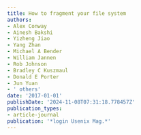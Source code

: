 ```yaml
---
title: How to fragment your file system
authors:
- Alex Conway
- Ainesh Bakshi
- Yizheng Jiao
- Yang Zhan
- Michael A Bender
- William Jannen
- Rob Johnson
- Bradley C Kuszmaul
- Donald E Porter
- Jun Yuan
- ' others'
date: '2017-01-01'
publishDate: '2024-11-08T07:31:18.778457Z'
publication_types:
- article-journal
publication: '*login Usenix Mag.*'
---
```

